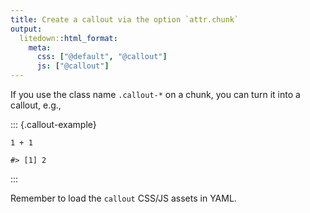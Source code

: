 ```yaml
---
title: Create a callout via the option `attr.chunk`
output:
  litedown::html_format:
    meta:
      css: ["@default", "@callout"]
      js: ["@callout"]
---
```


If you use the class name `.callout-*` on a chunk, you can turn it into a callout, e.g.,

::: {.callout-example}

``` {.r}
1 + 1
```

```
#> [1] 2
```
:::

Remember to load the `callout` CSS/JS assets in YAML.
